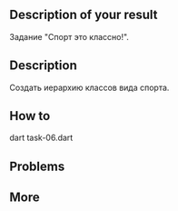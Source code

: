 ## Description of your result

Задание "Спорт это классно!".

## Description

Создать иерархию классов вида спорта.

## How to

dart task-06.dart

## Problems

## More
